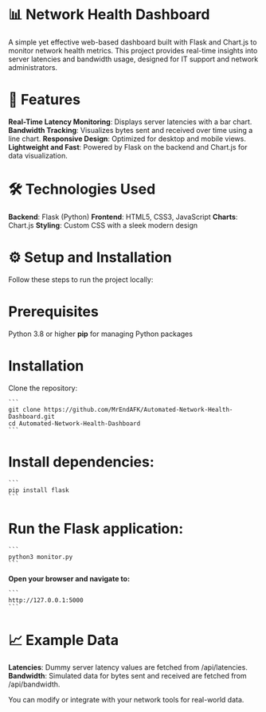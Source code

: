# 📊 Network Health Dashboard
A simple yet effective web-based dashboard built with Flask and Chart.js to monitor network health metrics. This project provides real-time insights into server latencies and bandwidth usage, designed for IT support and network administrators.

# 🚀 Features
**Real-Time Latency Monitoring**: Displays server latencies with a bar chart.
**Bandwidth Tracking**: Visualizes bytes sent and received over time using a line chart.
**Responsive Design**: Optimized for desktop and mobile views.
**Lightweight and Fast**: Powered by Flask on the backend and Chart.js for data visualization.

# 🛠️ Technologies Used
**Backend**: Flask (Python)
**Frontend**: HTML5, CSS3, JavaScript
**Charts**: Chart.js
**Styling**: Custom CSS with a sleek modern design

# ⚙️ Setup and Installation
Follow these steps to run the project locally:

# Prerequisites
Python 3.8 or higher
**pip** for managing Python packages

# Installation
Clone the repository:

    ```
    git clone https://github.com/MrEndAFK/Automated-Network-Health-Dashboard.git
    cd Automated-Network-Health-Dashboard
    ```

# Install dependencies:

    ```
    pip install flask
    ```

# Run the Flask application:

    ```
    python3 monitor.py
    ```
**Open your browser and navigate to:**

    ```
    http://127.0.0.1:5000
    ```

# 📈 Example Data
**Latencies**: Dummy server latency values are fetched from /api/latencies.
**Bandwidth**: Simulated data for bytes sent and received are fetched from /api/bandwidth.

You can modify or integrate with your network tools for real-world data.